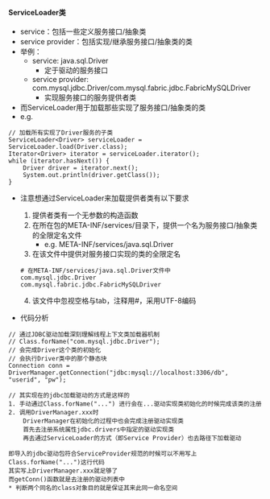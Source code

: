 #### ServiceLoader类
* service：包括一些定义服务接口/抽象类
* service provider：包括实现/继承服务接口/抽象类的类
* 举例：
    * service: java.sql.Driver
        * 定于驱动的服务接口
    * service provider: com.mysql.jdbc.Driver/com.mysql.fabric.jdbc.FabricMySQLDriver
        * 实现服务接口的服务提供者类
* 而ServiceLoader用于加载那些实现了服务接口/抽象类的类
* e.g.
```
// 加载所有实现了Driver服务的子类
ServiceLoader<Driver> serviceLoader = ServiceLoader.load(Driver.class);
Iterator<Driver> iterator = serviceLoader.iterator();
while (iterator.hasNext()) {
    Driver driver = iterator.next();
    System.out.println(driver.getClass());
}
```
* 注意想通过ServiceLoader来加载提供者类有以下要求
    1. 提供者类有一个无参数的构造函数
    2. 在所在包的META-INF/services/目录下，提供一个名为服务接口/抽象类的全限定名文件
        * e.g. META-INF/services/java.sql.Driver
    3. 在该文件中提供对服务接口实现的类的全限定名
    ```
    # 在META-INF/services/java.sql.Driver文件中
    com.mysql.jdbc.Driver
    com.mysql.fabric.jdbc.FabricMySQLDriver
    ```
    4. 该文件中忽视空格与tab，注释用#，采用UTF-8编码
    
* 代码分析
```
// 通过JDBC驱动加载深刻理解线程上下文类加载器机制
// Class.forName("com.mysql.jdbc.Driver");
// 会完成Driver这个类的初始化
// 会执行Driver类中的那个静态块
Connection conn = DriverManager.getConnection("jdbc:mysql://localhost:3306/db", "userid", "pw");

// 其实现在的jdbc加载驱动的方式是这样的
1. 手动通过Class.forName("...") 进行会在...驱动实现类初始化的时候完成该类的注册
2. 调用DriverManager.xxx时
    DriverManager在初始化的过程中也会完成注册驱动实现类
    首先去注册系统属性jdbc.drivers中指定的驱动实现类
    再去通过ServiceLoader的方式（即Service Provider）也去路径下加载驱动

即导入的jdbc驱动包符合ServiceProvider规范的时候可以不用写上Class.forName("...")这行代码
其实写上DriverManager.xxx就足够了
而getConn()函数就是去注册的驱动列表中
* 判断两个同名的class对象目的就是保证其来此同一命名空间
```